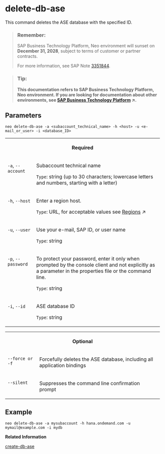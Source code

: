 <!-- loio9f0785db4cbf4712a6ecfae5b3ae1055 -->

# delete-db-ase

This command deletes the ASE database with the specified ID.



> ### Remember:  
> SAP Business Technology Platform, Neo environment will sunset on **December 31, 2028**, subject to terms of customer or partner contracts.
> 
> For more information, see SAP Note [3351844](https://me.sap.com/notes/3351844).

> ### Tip:  
> **This documentation refers to SAP Business Technology Platform, Neo environment. If you are looking for documentation about other environments, see [SAP Business Technology Platform](https://help.sap.com/viewer/65de2977205c403bbc107264b8eccf4b/Cloud/en-US/6a2c1ab5a31b4ed9a2ce17a5329e1dd8.html "SAP Business Technology Platform (SAP BTP) is an integrated offering comprised of four technology portfolios: database and data management, application development and integration, analytics, and intelligent technologies. The platform offers users the ability to turn data into business value, compose end-to-end business processes, and build and extend SAP applications quickly.") :arrow_upper_right:.**



## Parameters

```
neo delete-db-ase -a <subaccount_technical_name> -h <host> -u <e-mail_or_user> -i <database_ID>

```


<table>
<tr>
<th valign="top" colspan="2">

Required

</th>
</tr>
<tr>
<td valign="top">

`-a`, `--account`

</td>
<td valign="top">

Subaccount technical name

`Type`: string \(up to 30 characters; lowercase letters and numbers, starting with a letter\)

</td>
</tr>
<tr>
<td valign="top">

`-h`, `--host`

</td>
<td valign="top">

Enter a region host.

`Type`: URL, for acceptable values see [Regions](https://help.sap.com/viewer/65de2977205c403bbc107264b8eccf4b/Cloud/en-US/350356d1dc314d3199dca15bd2ab9b0e.html "You can deploy applications in different regions. Each region represents a geographical location (for example, Europe, US East) where applications, data, or services are hosted.") :arrow_upper_right:

</td>
</tr>
<tr>
<td valign="top">

`-u`, `--user`

</td>
<td valign="top">

Use your e-mail, SAP ID, or user name

`Type`: string

</td>
</tr>
<tr>
<td valign="top">

`-p`, `--password`

</td>
<td valign="top">

To protect your password, enter it only when prompted by the console client and not explicitly as a parameter in the properties file or the command line.

`Type`: string

</td>
</tr>
<tr>
<td valign="top">

`-i`, `--id`

</td>
<td valign="top">

ASE database ID

`Type`: string

</td>
</tr>
</table>


<table>
<tr>
<th valign="top" colspan="2">

Optional

</th>
</tr>
<tr>
<td valign="top">

`--force or -f`

</td>
<td valign="top">

Forcefully deletes the ASE database, including all application bindings

</td>
</tr>
<tr>
<td valign="top">

`--silent`

</td>
<td valign="top">

Suppresses the command line confirmation prompt

</td>
</tr>
</table>



## Example

```
neo delete-db-ase -a mysubaccount -h hana.ondemand.com -u mymail@example.com -i mydb
```

**Related Information**  


[create-db-ase](create-db-ase-01a2177.md "This command creates an ASE database with the specified ID and settings on an ASE database system.")

